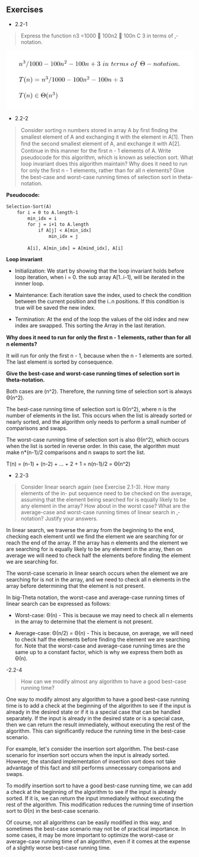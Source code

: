 ## Exercises

- 2.2-1

> Express the function n3 =1000  100n2  100n C 3 in terms of ‚-notation.

<img src="https://github.com/regalk13/CLRS/blob/main/C02-Getting-Started/2-2-2_IMAGE.png" />

- 2.2-2

> Consider sorting n numbers stored in array A by ﬁrst ﬁnding the smallest element
of A and exchanging it with the element in A[1]. Then ﬁnd the second smallest
element of A, and exchange it with A[2]. Continue in this manner for the ﬁrst n - 1
elements of A. Write pseudocode for this algorithm, which is known as selection
sort. What loop invariant does this algorithm maintain? Why does it need to run
for only the ﬁrst n - 1 elements, rather than for all n elements? Give the best-case
and worst-case running times of selection sort in theta-notation.


**Pseudocode:**

```
Selection-Sort(A)
    for i = 0 to A.length-1
        min_idx = i 
        for j = i+1 to A.length 
            if A[j] < A[min_idx]
                min_idx = j 
        
        A[i], A[min_idx] = A[mind_idx], A[i]
```


**Loop invariant**

- Initialization: We start by showing that the loop invariant holds before loop iteration, when i = 0. 
the sub array A[1..i-1], will be iterated in the innner loop. 

- Maintenance: Each iteration save the index, used to check the condition between the current position and the i..n positions. If this condition is true will be saved the new index. 

- Termination: At the end of the loop the values of the old index and new index are swapped. This sorting the Array in the last iteration. 

**Why does it need to run for only the ﬁrst n - 1 elements, rather than for all n elements?**

It will run for only the first n - 1, because when the  n - 1 elements are sorted. The last element is sorted by consequence.

**Give the best-case and worst-case running times of selection sort in theta-notation.**

Both cases are (n^2). Therefore, the running time of selection sort is always Θ(n^2).


The best-case running time of selection sort is Θ(n^2), where n is the number of elements in the list. This occurs when the list is already sorted or nearly sorted, and the algorithm only needs to perform a small number of comparisons and swaps.

The worst-case running time of selection sort is also Θ(n^2), which occurs when the list is sorted in reverse order. In this case, the algorithm must make n*(n-1)/2 comparisons and n swaps to sort the list.

T(n) = (n-1) + (n-2) + ... + 2 + 1
= n(n-1)/2
= Θ(n^2)

- 2.2-3

> Consider linear search again (see Exercise 2.1-3). How many elements of the in-
put sequence need to be checked on the average, assuming that the element being
searched for is equally likely to be any element in the array? How about in the
worst case? What are the average-case and worst-case running times of linear
search in ‚-notation? Justify your answers.


In linear search, we traverse the array from the beginning to the end, checking each element until we find the element we are searching for or reach the end of the array. If the array has n elements and the element we are searching for is equally likely to be any element in the array, then on average we will need to check half the elements before finding the element we are searching for.

The worst-case scenario in linear search occurs when the element we are searching for is not in the array, and we need to check all n elements in the array before determining that the element is not present.

In big-Theta notation, the worst-case and average-case running times of linear search can be expressed as follows:

- Worst-case: Θ(n) - This is because we may need to check all n elements in the array to determine that the element is not present.


- Average-case: Θ(n/2) = Θ(n) - This is because, on average, we will need to check half the elements before finding the element we are searching for.
Note that the worst-case and average-case running times are the same up to a constant factor, which is why we express them both as Θ(n).

-2.2-4

> How can we modify almost any algorithm to have a good best-case running time?

One way to modify almost any algorithm to have a good best-case running time is to add a check at the beginning of the algorithm to see if the input is already in the desired state or if it is a special case that can be handled separately. If the input is already in the desired state or is a special case, then we can return the result immediately, without executing the rest of the algorithm. This can significantly reduce the running time in the best-case scenario.

For example, let's consider the insertion sort algorithm. The best-case scenario for insertion sort occurs when the input is already sorted. However, the standard implementation of insertion sort does not take advantage of this fact and still performs unnecessary comparisons and swaps.

To modify insertion sort to have a good best-case running time, we can add a check at the beginning of the algorithm to see if the input is already sorted. If it is, we can return the input immediately without executing the rest of the algorithm. This modification reduces the running time of insertion sort to Θ(n) in the best-case scenario.

Of course, not all algorithms can be easily modified in this way, and sometimes the best-case scenario may not be of practical importance. In some cases, it may be more important to optimize the worst-case or average-case running time of an algorithm, even if it comes at the expense of a slightly worse best-case running time.
